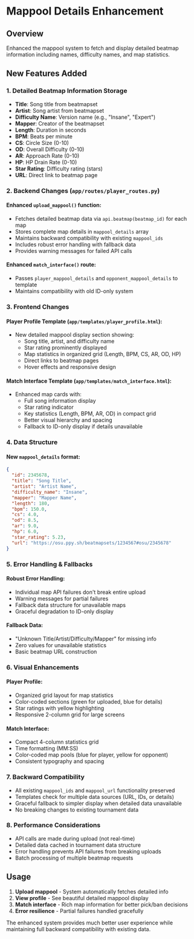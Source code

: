 # Mappool Details Enhancement

## Overview
Enhanced the mappool system to fetch and display detailed beatmap information including names, difficulty names, and map statistics.

## New Features Added

### 1. Detailed Beatmap Information Storage
- **Title**: Song title from beatmapset
- **Artist**: Song artist from beatmapset  
- **Difficulty Name**: Version name (e.g., "Insane", "Expert")
- **Mapper**: Creator of the beatmapset
- **Length**: Duration in seconds
- **BPM**: Beats per minute
- **CS**: Circle Size (0-10)
- **OD**: Overall Difficulty (0-10) 
- **AR**: Approach Rate (0-10)
- **HP**: HP Drain Rate (0-10)
- **Star Rating**: Difficulty rating (stars)
- **URL**: Direct link to beatmap page

### 2. Backend Changes (`app/routes/player_routes.py`)

#### Enhanced `upload_mappool()` function:
- Fetches detailed beatmap data via `api.beatmap(beatmap_id)` for each map
- Stores complete map details in `mappool_details` array
- Maintains backward compatibility with existing `mappool_ids`
- Includes robust error handling with fallback data
- Provides warning messages for failed API calls

#### Enhanced `match_interface()` route:
- Passes `player_mappool_details` and `opponent_mappool_details` to template
- Maintains compatibility with old ID-only system

### 3. Frontend Changes

#### Player Profile Template (`app/templates/player_profile.html`):
- New detailed mappool display section showing:
  - Song title, artist, and difficulty name
  - Star rating prominently displayed
  - Map statistics in organized grid (Length, BPM, CS, AR, OD, HP)
  - Direct links to beatmap pages
  - Hover effects and responsive design

#### Match Interface Template (`app/templates/match_interface.html`):
- Enhanced map cards with:
  - Full song information display
  - Star rating indicator
  - Key statistics (Length, BPM, AR, OD) in compact grid
  - Better visual hierarchy and spacing
  - Fallback to ID-only display if details unavailable

### 4. Data Structure

#### New `mappool_details` format:
```json
{
  "id": 2345678,
  "title": "Song Title",
  "artist": "Artist Name", 
  "difficulty_name": "Insane",
  "mapper": "Mapper Name",
  "length": 180,
  "bpm": 150.0,
  "cs": 4.0,
  "od": 8.5,
  "ar": 9.0,
  "hp": 6.0,
  "star_rating": 5.23,
  "url": "https://osu.ppy.sh/beatmapsets/1234567#osu/2345678"
}
```

### 5. Error Handling & Fallbacks

#### Robust Error Handling:
- Individual map API failures don't break entire upload
- Warning messages for partial failures
- Fallback data structure for unavailable maps
- Graceful degradation to ID-only display

#### Fallback Data:
- "Unknown Title/Artist/Difficulty/Mapper" for missing info
- Zero values for unavailable statistics
- Basic beatmap URL construction

### 6. Visual Enhancements

#### Player Profile:
- Organized grid layout for map statistics
- Color-coded sections (green for uploaded, blue for details)
- Star ratings with yellow highlighting
- Responsive 2-column grid for large screens

#### Match Interface:
- Compact 4-column statistics grid
- Time formatting (MM:SS)
- Color-coded map pools (blue for player, yellow for opponent)
- Consistent typography and spacing

### 7. Backward Compatibility

- All existing `mappool_ids` and `mappool_url` functionality preserved
- Templates check for multiple data sources (URL, IDs, or details)
- Graceful fallback to simpler display when detailed data unavailable
- No breaking changes to existing tournament data

### 8. Performance Considerations

- API calls are made during upload (not real-time)
- Detailed data cached in tournament data structure
- Error handling prevents API failures from breaking uploads
- Batch processing of multiple beatmap requests

## Usage

1. **Upload mappool** - System automatically fetches detailed info
2. **View profile** - See beautiful detailed mappool display
3. **Match interface** - Rich map information for better pick/ban decisions
4. **Error resilience** - Partial failures handled gracefully

The enhanced system provides much better user experience while maintaining full backward compatibility with existing data.
